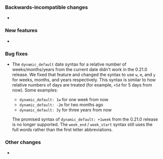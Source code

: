 <!-- Delete the sections that don't apply -->

### Backwards-incompatible changes

-

### New features

-

### Bug fixes

- The `dynamic_default` date syntax for a relative number of weeks/months/years from the current date didn't work in the 0.21.0 release. We fixed that feature and changed the syntax to use `w`, `m`, and `y` for weeks, months, and years respectively. This syntax is similar to how relative numbers of days are treated (for example, `+5d` for 5 days from now). Some examples:

  - `dynamic_default: 1w` for one week from now
  - `dynamic_default: -2m` for two months ago
  - `dynamic_default: 3y` for three years from now

  The promised syntax of `dynamic_default: +1week` from the 0.21.0 release is no longer supported. The `week_end` / `week_start` syntax still uses the full words rather than the first letter abbreviations.

### Other changes

-
